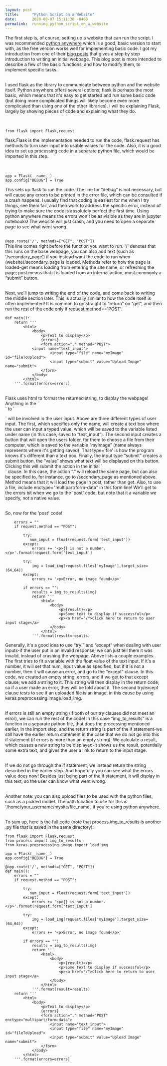 ```yaml
---
layout: post
title:      "Python Script on a Website"
date:       2020-08-07 15:11:38 -0400
permalink:  running_python_script_on_a_website
---
```


The first step is, of course, setting up a website that can run the script. I was recommended [python anywhere](https://www.pythonanywhere.com/pricing/) which is a good, basic version to start with, as the free version works well for implementing basic code. I got my introduction from one of their [blog posts](https://blog.pythonanywhere.com/169/) that gives a step by step introduction to writing an initial webpage. This blog post is more intended to describe a few of the basic functions, and how to modify them, to implement specific tasks.<br><br>

I used flask as the library to communicate between python and the website itself. Python anywhere offers several options; flask is perhaps the most basic, which means that it's easy to get started and run some basic code (but doing more complicated things will likely become even more complicated than using one of the other libraries). I will be explaining Flask, largely by showing pieces of code and explaining what they do.<br><br><br>

`from flask import Flask,request`

flask.Flask is the implementation needed to run the code, flask.request has methods to turn user input into usable values for the code. Also, it is a good idea to set up processing code in a separate python file, which would be imported in this step.<br><br><br>

```
app = Flask(__name__)
app.config["DEBUG"] = True
```
This sets up flask to run the code. The line for “debug” is not necessary, but will cause any errors to be printed in the error file, which can be consulted if a crash happens. I usually find that coding is easiest for me when I try things, see them fail, and then work to address the specific error, instead of trying to make sure the code is absolutely perfect the first time. Using python anywhere means the errors won't be as visible as they are in jupyter notebooks! The website will just crash, and you need to open a separate page to see what went wrong.<br><br>

`@app.route('/', methods=["GET", "POST"])`<br>
This line comes right before the function you want to run. '/' denotes that this runs on the base webpage, you can also add text (such as '/secondary_page') if you instead want the code to run when (website)/secondary_page is loaded. Methods refer to how the page is loaded-get means loading from entering the site name, or refreshing the page; post means that it is loaded from an internal action, most commonly a “submit” button.<br><br>

Next, we'll jump to writing the end of the code, and come back to writing the middle section later. This is actually similar to how the code itself is often implemented! It is common to go straight to “return” on “get”, and then run the rest of the code only if request.method=='POST'.
```
def main():
    return '''
        <html>
            <body>
                <p>Text to display</p>
                {errors}
                <form action="." method="POST">
	        <input name="text_input">
                    <input type="file" name="myImage" id="fileToUpload">
                    <input type="submit" value="Upload Image" name="submit">
                </form>
            </body>
        </html>
    '''.format(errors=errors)
```
<br>
Flask uses html to format the returned string, to display the webpage! Anything in the `<form>` to `</form>` will be involved in the user input. Above are three different types of user input. The first, which specifies only the name, will create a text box where the user can input a typed value, which will be saved to the variable listed under name (in this case, saved to “text_input”). The second input creates a button that will open the users folder, for them to choose a file from their computer, which is saved to the variable “myImage” (name always represents where it's getting saved). That type='file' is how the program knows it's different than a text box. Finally, the input type “submit” creates a submit button, the “value” shows what text will be displayed on this button. Clicking this will submit the action in the initial `<form>` clause. In this case, the action “.” will reload the same page, but can also be specified to, for instance, go to /secondary_page as mentioned above. Method means that it will load the page in post, rather than get. Also, to use a file, include enctype="multipart/form-data" in this form line! We'll get to the errors bit when we go to the 'post' code, but note that it a variable we specify, not a native value. <br><br>

So, now for the 'post' code!<br>
```
    errors = ""
    if request.method == "POST":

        try:
           num_input = float(request.form['text_input'])
        except:
            errors += '<p>{} is not a number.</p>'.format(request.form['text_input']

        try:
            img = load_img(request.files['myImage'],target_size=(64,64))
        except:
            errors += '<p>Error, no image found</p>'

        if errors == "":
            results = img_to_results(img)
            return '''
                <html>
                    <body>
                        <p>{result}</p>
                        <p>Some text to display if successful</p>
                        <p><a href="/">Click here to return to user input stage</a>
                    </body>
                </html>
            '''.format(result=results)
```
Generally, it's a good idea to use “try:” and “except” when dealing with user inputs-if the user put in an invalid response, we can just tell them it was invalid, instead of crashing the webpage. Above lists a couple examples. The first tries to fit a variable with the float value of the text input. If it's a number, it will set that num_input value as specified, but if it is not a number, then it will cause an error, and go to the “except” clause. In this code, we created an empty string, errors, and if we get to that except clause, we add a string to it. This string will then display in the return code, so if a user made an error, they will be told about it. The second try/except clause tests to see if an uploaded file is an image, in this cause by using keras.preprocessing.image.load_img.<br><br>

If errors is still an empty string (if both of our try clauses did not meet an error), we can run the rest of the code! In this case “img_to_results” is a function in a separate python file, that does the processing mentioned earlier, in the import step, and the return string is part of the if statement-we still have the earlier return statement in the case that we do not go into this if statement (if errors is more than an empty string). We calculate a result, which causes a new string to be displayed-it shows us the result, potentially some extra text, and gives the user a link to return to the input stage.<br><br>

If we do not go through the if statement, we instead return the string described in the earlier step. And hopefully you can see what the errors value does now! Besides just being part of the if statement, it will display in this text, so the user can know what went wrong.<br><br>

Another note: you can also upload files to be used with the python files, such as a pickled model. The path location to use for this is '/home/your_username/mysite/file_name', if you're using python anywhere.<br><br>

To sum up, here is the full code (note that process.img_to_results is another .py file that is saved in the same directory):
```
from flask import Flask,request
from process import img_to_results
from keras.preprocessing.image import load_img

app = Flask(__name__)
app.config["DEBUG"] = True

@app.route('/', methods=["GET", "POST"])
def main():
    errors = ""
    if request.method == "POST":

        try:
           num_input = float(request.form['text_input'])
        except:
            errors += '<p>{} is not a number.</p>'.format(request.form['text_input']

        try:
            img = load_img(request.files['myImage'],target_size=(64,64))
        except:
            errors += '<p>Error, no image found</p>'

        if errors == "":
            results = img_to_results(img)
            return '''
                <html>
                    <body>
                        <p>{result}</p>
                        <p>Some text to display if successful</p>
                        <p><a href="/">Click here to return to user input stage</a>
                    </body>
                </html>
            '''.format(result=results)
    return '''
        <html>
            <body>
                <p>Text to display</p>
                {errors}
                <form action="." method="POST" enctype="multipart/form-data">
                    <input name="text_input">
                    <input type="file" name="myImage" id="fileToUpload">
                    <input type="submit" value="Upload Image" name="submit">
                </form>
            </body>
        </html>
    '''.format(errors=errors)
```
